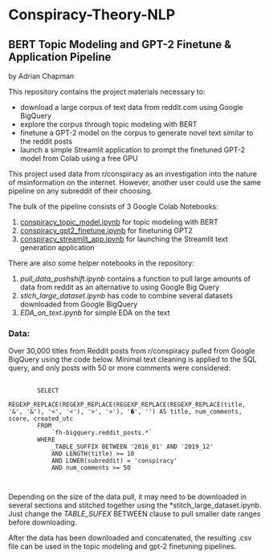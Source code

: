 # Conspiracy-Theory-NLP

## BERT Topic Modeling and GPT-2 Finetune & Application Pipeline
by Adrian Chapman

This repository contains the project materials necessary to:

 - download a large corpus of text data from reddit.com using Google BigQuery
 - explore the corpus through topic modeling with BERT
 - finetune a GPT-2 model on the corpus to generate novel text similar to the reddit posts
 - launch a simple Streamlit application to prompt the finetuned GPT-2 model from Colab using a free GPU

 This project used data from r/conspiracy as an investigation into the nature of msinformation on the internet.  However, another user could use the same pipeline on any subreddit of their choosing.

 The bulk of the pipeline consists of 3 Google Colab Notebooks:

 1. [conspiracy_topic_model.ipynb](https://colab.research.google.com/drive/1lwcimbIShuoxvubDGSHi27J0H8kGpCXr#scrollTo=kQGutHSVXOkp) for topic modeling with BERT
 2. [conspiracy_gpt2_finetune.ipynb](https://colab.research.google.com/drive/1HAxgK7oFBfUWum8lJaKKpbds799rG1iE#scrollTo=oljB7fQUoWlh) for finetuning GPT2
 3. [conspiracy_streamlit_app.ipynb](https://colab.research.google.com/drive/1C76cuHwTEQcZ5DZTaQ-INDPl9Ds3l1oE#scrollTo=1OL5WxH4YimM) for launching the Streamlit text generation application

 There are also some helper notebooks in the repository:

 1. *pull_data_pushshift.ipynb* contains a function to pull large amounts of data from reddit as an alternative to using Google Big Query
 2. *stich_large_dataset.ipynb* has code to combine several datasets downloaded from Google BigQuery
 3. *EDA_on_text.ipynb* for simple EDA on the text


### Data:

Over 30,000 titles from Reddit posts from r/conspiracy pulled from Google BigQuery using the code below.  Minimal text cleaning is applied to the SQL query, and only posts with 50 or more comments were considered:

<pre>
    <code>
        SELECT
            REGEXP_REPLACE(REGEXP_REPLACE(REGEXP_REPLACE(REGEXP_REPLACE(title, '&amp;', '&'), '&lt;', '<'), '&gt;', '>'), '�', '') AS title, num_comments, score, created_utc
        FROM
            `fh-bigquery.reddit_posts.*`
        WHERE 
            _TABLE_SUFFIX BETWEEN '2016_01' AND '2019_12'
            AND LENGTH(title) >= 10
            AND LOWER(subreddit) = 'conspiracy'
            AND num_comments >= 50

    </code>
</pre>
  
  
Depending on the size of the data pull, it may need to be downloaded in several sections and stitched together using the *stitch_large_dataset.ipynb.  Just change the _TABLE_SUFEX_ BETWEEN clause to pull smaller date ranges before downloading.

After the data has been downloaded and concatenated, the resulting .csv file can be used in the topic modeling and gpt-2 finetuning pipelines.